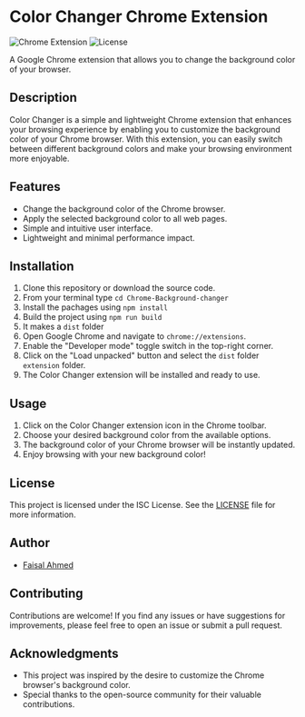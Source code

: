 # Color Changer Chrome Extension

![Chrome Extension](https://img.shields.io/badge/Chrome%20Extension-v1.0.0-brightgreen)
![License](https://img.shields.io/badge/license-ISC-blue)

A Google Chrome extension that allows you to change the background color of your browser.

## Description

Color Changer is a simple and lightweight Chrome extension that enhances your browsing experience by enabling you to customize the background color of your Chrome browser. With this extension, you can easily switch between different background colors and make your browsing environment more enjoyable.

## Features

- Change the background color of the Chrome browser.
- Apply the selected background color to all web pages.
- Simple and intuitive user interface.
- Lightweight and minimal performance impact.

## Installation

1. Clone this repository or download the source code.
2. From your terminal type `cd Chrome-Background-changer`
3. Install the pachages using `npm install`
4. Build the project using `npm run build`
5. It makes a `dist` folder
6. Open Google Chrome and navigate to `chrome://extensions`.
7. Enable the "Developer mode" toggle switch in the top-right corner.
8. Click on the "Load unpacked" button and select the `dist` folder `extension` folder.
9. The Color Changer extension will be installed and ready to use.

## Usage

1. Click on the Color Changer extension icon in the Chrome toolbar.
2. Choose your desired background color from the available options.
3. The background color of your Chrome browser will be instantly updated.
4. Enjoy browsing with your new background color!

## License

This project is licensed under the ISC License. See the [LICENSE](LICENSE) file for more information.

## Author

- [Faisal Ahmed](https://github.com/faisal6699)

## Contributing

Contributions are welcome! If you find any issues or have suggestions for improvements, please feel free to open an issue or submit a pull request.

## Acknowledgments

- This project was inspired by the desire to customize the Chrome browser's background color.
- Special thanks to the open-source community for their valuable contributions.


